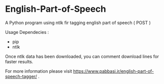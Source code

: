 # English-Part-of-Speech
A Python program using ntlk fir tagging english part of speech ( POST )

Usage Dependecies :
  - pip
  - ntlk

Once ntlk data has been downloaded, you can comment download lines for faster results.

For more information please visit https://www.pabbasi.ir/english-part-of-speech-tagger/ .

